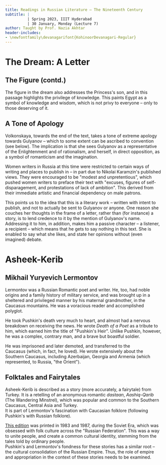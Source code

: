 ```yaml
---
title: Readings in Russian Literature – The Nineteenth Century
subtitle: |
          | Spring 2023, IIIT Hyderabad
          | 30 January, Monday (Lecture 7)
author: Taught by Prof. Nazia Akhtar
header-includes:
- \newfontfamily\devanagarifont{KohinoorDevanagari-Regular}
---
```


# The Dream: A Letter
## The Figure (contd.)
The figure in the dream also addresses the Princess's son, and in this passage highlights the privilege of knowledge. This paints Egypt as a symbol of knowledge and wisdom, which is not privy to everyone – only to those deserving of it.

## A Tone of Apology
Volkonskaya, towards the end of the text, takes a tone of extreme apology towards Gulyanov – which to some extent can be ascribed to convention (see below). The implication is that she sees Gulyanov as a representative of the Enlightenment and of rationalism, and herself, in direct opposition, as a symbol of romanticism and the imagination.

Women writers in Russia at this time were restricted to certain ways of writing and places to publish in – in part due to Nikolai Karamzin's published views. They were encouraged to be "modest and unpretentious", which pushed women writers to preface their text with "excuses, figures of self-disparagement, and protestations of lack of ambition". This derived from their immediate artistic and financial dependency on male patrons.

This points us to the idea that this is a literary work – written with intent to publish, and not to actually be sent to Gulyanov or anyone. One reason she couches her thoughts in the frame of a letter, rather than (for instance) a story, is to lend credence to it by the mention of Gulyanov's name. Addressing it to him, in addition, makes him a passive character – a listener, a recipient – which means that he gets to say nothing in this text. She is enabled to say what she likes, and state her opinions without (even imagined) debate.

# Asheek-Kerib
## Mikhail Yuryevich Lermontov
Lermontov was a Russian Romantic poet and writer. He, too, had noble origins and a family history of military service, and was brought up in a sheltered and privileged manner by his maternal grandmother, in the Caucasus mountains. He was a voracious reader and accomplished polyglot.

He took Pushkin's death very much to heart, and almost had a nervous breakdown on receiving the news. He wrote *Death of a Poet* as a tribute to him, which earned him the title of "Pushkin's Heir". Unlike Pushkin, however, he was a complex, contrary man, and a brave but boastful soldier.

He was imprisoned and later demoted, and transferred to the Caucasus (which, in fact, he loved). He wrote extensively about the Southern Caucasus, including Azerbaijan, Georgia and Armenia (which represented, to Russia, "the Orient").

## Folktales and Fairytales
Asheek-Kerib is described as a story (more accurately, a fairytale) from Turkey. It is a retelling of an anonymous romantic *dastaan*, *Aashiq-Qarib* (The Wandering Minstrel), which was popular and common to the Southern Caucasus, Central Asia and Turkey.  
It is part of Lermontov's fascination with Caucasian folklore (following Pushkin's with Russian folklore).

[This edition](../Readings/Asheek-Kerib.pdf) was printed in 1983 and 1987, during the Soviet Era, which was obsessed with folk culture across the "Russian Federation". This was a way to unite people, and create a common cultural identity, stemming from the tales told by ordinary people.  
Pushkin's and Lermontov's fondness for these stories has a similar root – the cultural consolidation of the Russian Empire. Thus, the role of empire and appropriation in the context of these stories needs to be examined.